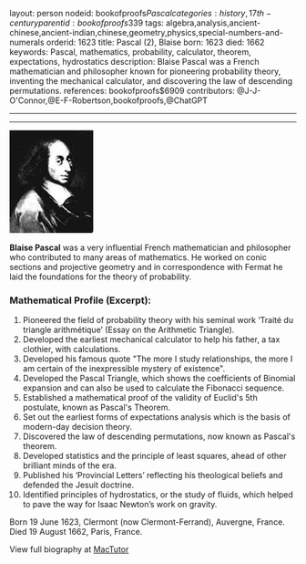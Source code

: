 layout: person
nodeid: bookofproofs$Pascal
categories: history,17th-century
parentid: bookofproofs$339
tags: algebra,analysis,ancient-chinese,ancient-indian,chinese,geometry,physics,special-numbers-and-numerals
orderid: 1623
title: Pascal (2), Blaise
born: 1623
died: 1662
keywords: Pascal, mathematics, probability, calculator, theorem, expectations, hydrostatics
description: Blaise Pascal was a French mathematician and philosopher known for pioneering probability theory, inventing the mechanical calculator, and discovering the law of descending permutations.
references: bookofproofs$6909
contributors: @J-J-O'Connor,@E-F-Robertson,bookofproofs,@ChatGPT

---



---

![Pascal.jpg](https://github.com/bookofproofs/bookofproofs.github.io/blob/main/_sources/_assets/images/portraits/Pascal.jpg?raw=true)

**Blaise Pascal** was a very influential French mathematician and philosopher who contributed to many areas of mathematics. He worked on conic sections and projective geometry and in correspondence with Fermat he laid the foundations for the theory of probability.

### Mathematical Profile (Excerpt):
1. Pioneered the field of probability theory with his seminal work ‘Traité du triangle arithmétique’ (Essay on the Arithmetic Triangle).
2. Developed the earliest mechanical calculator to help his father, a tax clothier, with calculations. 
3. Developed his famous quote "The more I study relationships, the more I am certain of the inexpressible mystery of existence". 
4. Developed the Pascal Triangle, which shows the coefficients of Binomial expansion and can also be used to calculate the Fibonacci sequence. 
5. Established a mathematical proof of the validity of Euclid's 5th postulate, known as Pascal's Theorem. 
6. Set out the earliest forms of expectations analysis which is the basis of modern-day decision theory.
7. Discovered the law of descending permutations, now known as Pascal's theorem. 
8. Developed statistics and the principle of least squares, ahead of other brilliant minds of the era. 
9. Published his ‘Provincial Letters’ reflecting his theological beliefs and defended the Jesuit doctrine. 
10. Identified principles of hydrostatics, or the study of fluids, which helped to pave the way for Isaac Newton’s work on gravity.

Born 19 June 1623, Clermont (now Clermont-Ferrand), Auvergne, France. Died 19 August 1662, Paris, France.

View full biography at [MacTutor](https://mathshistory.st-andrews.ac.uk/Biographies/Pascal/)
